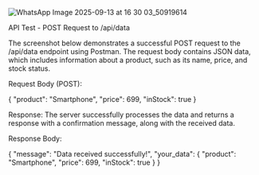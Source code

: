 
![WhatsApp Image 2025-09-13 at 16 30 03_50919614](https://github.com/user-attachments/assets/b29d36da-2a95-4dc0-a929-85116e9c8ddf)

API Test - POST Request to /api/data

The screenshot below demonstrates a successful POST request to the /api/data endpoint using Postman. The request body contains JSON data, which includes information about a product, such as its name, price, and stock status.

Request Body (POST):

{
  "product": "Smartphone",
  "price": 699,
  "inStock": true
}


Response:
The server successfully processes the data and returns a response with a confirmation message, along with the received data.

Response Body:

{
  "message": "Data received successfully!",
  "your_data": {
    "product": "Smartphone",
    "price": 699,
    "inStock": true
  }
}
